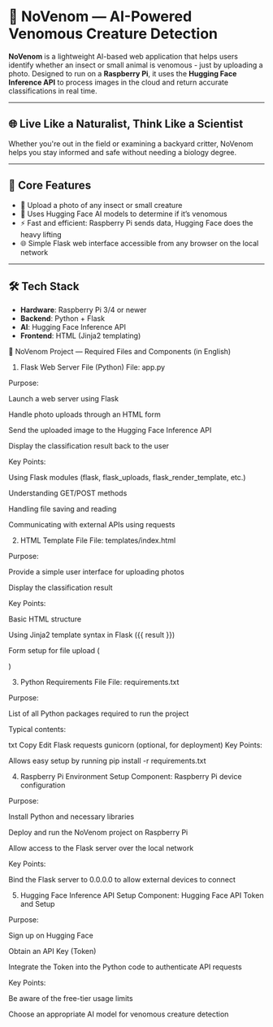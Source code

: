 # 🐍 NoVenom — AI-Powered Venomous Creature Detection

**NoVenom** is a lightweight AI-based web application that helps users identify whether an insect or small animal is venomous - just by uploading a photo. Designed to run on a **Raspberry Pi**, it uses the **Hugging Face Inference API** to process images in the cloud and return accurate classifications in real time.

---

## 🌐 Live Like a Naturalist, Think Like a Scientist

Whether you're out in the field or examining a backyard critter, NoVenom helps you stay informed and safe without needing a biology degree.

---

## 🧠 Core Features

- 🌿 Upload a photo of any insect or small creature
- 🧬 Uses Hugging Face AI models to determine if it’s venomous
- ⚡ Fast and efficient: Raspberry Pi sends data, Hugging Face does the heavy lifting
- 🌐 Simple Flask web interface accessible from any browser on the local network

---

## 🛠 Tech Stack

- **Hardware**: Raspberry Pi 3/4 or newer  
- **Backend**: Python + Flask  
- **AI**: Hugging Face Inference API  
- **Frontend**: HTML (Jinja2 templating)


🐍 NoVenom Project — Required Files and Components (in English)
1. Flask Web Server File (Python)
File: app.py

Purpose:

Launch a web server using Flask

Handle photo uploads through an HTML form

Send the uploaded image to the Hugging Face Inference API

Display the classification result back to the user

Key Points:

Using Flask modules (flask, flask_uploads, flask_render_template, etc.)

Understanding GET/POST methods

Handling file saving and reading

Communicating with external APIs using requests

2. HTML Template File
File: templates/index.html

Purpose:

Provide a simple user interface for uploading photos

Display the classification result

Key Points:

Basic HTML structure

Using Jinja2 template syntax in Flask ({{ result }})

Form setup for file upload (<form enctype="multipart/form-data">)

3. Python Requirements File
File: requirements.txt

Purpose:

List of all Python packages required to run the project

Typical contents:

txt
Copy
Edit
Flask
requests
gunicorn (optional, for deployment)
Key Points:

Allows easy setup by running pip install -r requirements.txt

4. Raspberry Pi Environment Setup
Component: Raspberry Pi device configuration

Purpose:

Install Python and necessary libraries

Deploy and run the NoVenom project on Raspberry Pi

Allow access to the Flask server over the local network

Key Points:

Bind the Flask server to 0.0.0.0 to allow external devices to connect

5. Hugging Face Inference API Setup
Component: Hugging Face API Token and Setup

Purpose:

Sign up on Hugging Face

Obtain an API Key (Token)

Integrate the Token into the Python code to authenticate API requests

Key Points:

Be aware of the free-tier usage limits

Choose an appropriate AI model for venomous creature detection

